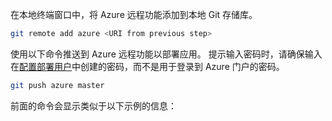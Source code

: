 在本地终端窗口中，将 Azure 远程功能添加到本地 Git 存储库。

```bash
git remote add azure <URI from previous step>
```

使用以下命令推送到 Azure 远程功能以部署应用。 提示输入密码时，请确保输入在[配置部署用户](#configure-a-deployment-user)中创建的密码，而不是用于登录到 Azure 门户的密码。

```bash
git push azure master
```

前面的命令会显示类似于以下示例的信息：
